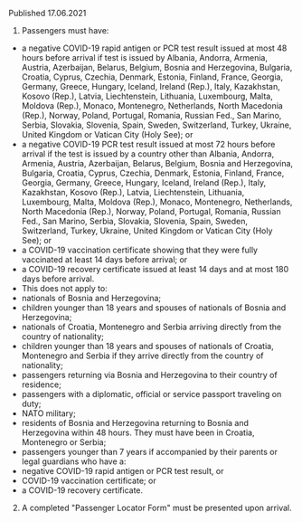 Published 17.06.2021 
1. Passengers must have:
- a negative COVID-19 rapid antigen or PCR test result issued at most 48 hours before arrival if test is issued by Albania, Andorra, Armenia, Austria, Azerbaijan, Belarus, Belgium, Bosnia and Herzegovina, Bulgaria, Croatia, Cyprus, Czechia, Denmark, Estonia, Finland, France, Georgia, Germany, Greece, Hungary, Iceland, Ireland (Rep.), Italy, Kazakhstan, Kosovo (Rep.), Latvia, Liechtenstein, Lithuania, Luxembourg, Malta, Moldova (Rep.), Monaco, Montenegro, Netherlands, North Macedonia (Rep.), Norway, Poland, Portugal, Romania, Russian Fed., San Marino, Serbia, Slovakia, Slovenia, Spain, Sweden, Switzerland, Turkey, Ukraine, United Kingdom or Vatican City (Holy See); or
- a negative COVID-19 PCR test result issued at most 72 hours before arrival if the test is issued by a country other than Albania, Andorra, Armenia, Austria, Azerbaijan, Belarus, Belgium, Bosnia and Herzegovina, Bulgaria, Croatia, Cyprus, Czechia, Denmark, Estonia, Finland, France, Georgia, Germany, Greece, Hungary, Iceland, Ireland (Rep.), Italy, Kazakhstan, Kosovo (Rep.), Latvia, Liechtenstein, Lithuania, Luxembourg, Malta, Moldova (Rep.), Monaco, Montenegro, Netherlands, North Macedonia (Rep.), Norway, Poland, Portugal, Romania, Russian Fed., San Marino, Serbia, Slovakia, Slovenia, Spain, Sweden, Switzerland, Turkey, Ukraine, United Kingdom or Vatican City (Holy See); or
- a COVID-19 vaccination certificate showing that they were fully vaccinated at least 14 days before arrival; or
- a COVID-19 recovery certificate issued at least 14 days and at most 180 days before arrival.
- This does not apply to:
- nationals of Bosnia and Herzegovina;
- children younger than 18 years and spouses of nationals of Bosnia and Herzegovina; 
- nationals of Croatia, Montenegro and Serbia arriving directly from the country of nationality;
- children younger than 18 years and spouses of nationals of Croatia, Montenegro and Serbia if they arrive directly from the country of nationality;
- passengers returning via Bosnia and Herzegovina to their country of residence;
- passengers with a diplomatic, official or service passport traveling on duty;
- NATO military;
- residents of Bosnia and Herzegovina returning to Bosnia and Herzegovina within 48 hours. They must have been in Croatia, Montenegro or Serbia;
- passengers younger than 7 years if accompanied by their parents or legal guardians who have a:
- negative COVID-19 rapid antigen or PCR test result, or
- COVID-19 vaccination certificate; or
- a COVID-19 recovery certificate.
2. A completed "Passenger Locator Form" must be presented upon arrival.

